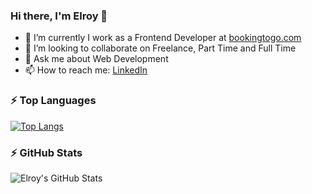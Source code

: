 ### Hi there, I'm Elroy 👋

- 🌱 I’m currently I work as a Frontend Developer at [bookingtogo.com](bookingtogo.com)
- 👯 I’m looking to collaborate on Freelance, Part Time and Full Time
- 💬 Ask me about Web Development
- 📫 How to reach me: [LinkedIn](https://www.linkedin.com/in/elroypedrokameo/)



### :zap: Top Languages
[![Top Langs](https://github-readme-stats.vercel.app/api/top-langs/?username=elroypedrokameo&layout=compact)](https://github.com/elroypedrokameo/github-readme-stats)



### :zap: GitHub Stats

  <img align="left" alt="Elroy's GitHub Stats" src="https://github-readme-stats.vercel.app/api?username=elroypedrokameo&show_icons=true&theme=radical" />
  

